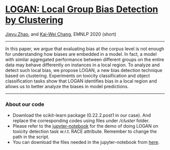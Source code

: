 # [LOGAN: Local Group Bias Detection by Clustering](https://arxiv.org/abs/2010.02867)
[Jieyu Zhao](https://jyzhao.net), and [Kai-Wei Chang](http://web.cs.ucla.edu/~kwchang/), EMNLP 2020 (short)

----
In this paper, we argue that evaluating bias at the corpus level is not enough for understanding how biases are embedded in a model. In fact, a model with similar aggregated performance between different groups on the entire data may behave differently on instances in a local region. To analyze and detect such local bias, we propose LOGAN, a new bias detection technique based on clustering. Experiments on toxicity classification and object classification tasks show that LOGAN identifies bias in a local region and allows us to better analyze the biases in model predictions.

--- 

### About our code
- Download the scikit-learn package (0.22.2.post1 in our case). And replace the corresponding codes using files under */cluster* folder.
- Please refer to the [jupyter-notebook](./toxic_clustering_race-2nd2lastlayer.ipynb) for the demo of doing LOGAN on toxicity detection task w.r.t. RACE attribute. Remember to change the path in the script.
- You can download the files needed in the jupyter-notebook from [here](https://drive.google.com/drive/folders/1_bDulU1ksnb5ln9t0F9t55WNDHuj1OfG?usp=sharing). 


